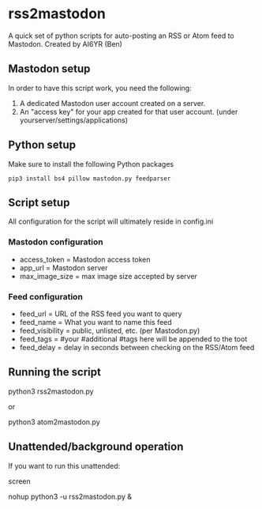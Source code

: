 # rss2mastodon

A quick set of python scripts for auto-posting an RSS or Atom feed to Mastodon. Created by AI6YR (Ben)

## Mastodon setup

In order to have this script work, you need the following:
1. A dedicated Mastodon user account created on a server.
2. An "access key" for your app created for that user account. (under yourserver/settings/applications)

## Python setup
Make sure to install the following Python packages

`pip3 install bs4 pillow mastodon.py feedparser`

## Script setup

All configuration for the script will ultimately reside in config.ini

### Mastodon configuration
* access_token = Mastodon access token
* app_url = Mastodon server
* max_image_size = max image size accepted by server

### Feed configuration
* feed_url = URL of the RSS feed you want to query
* feed_name = What you want to name this feed
* feed_visibility = public, unlisted, etc. (per Mastodon.py)
* feed_tags = #your #additional #tags here will be appended to the toot
* feed_delay = delay in seconds between checking on the RSS/Atom feed

## Running the script

python3 rss2mastodon.py

or

python3 atom2mastodon.py

## Unattended/background operation

If you want to run this unattended:

screen

nohup python3 -u rss2mastodon.py &


